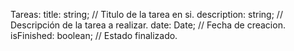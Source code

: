 Tareas:
title: string;  // Titulo de la tarea en si.
description: string;  // Descripción de la tarea a realizar.
date: Date; // Fecha de creacion.
isFinished: boolean;  // Estado finalizado.